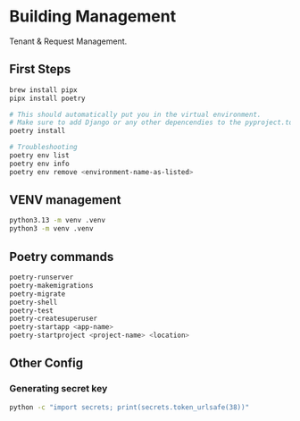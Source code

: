 # Building Management

Tenant & Request Management.

## First Steps

```bash
brew install pipx
pipx install poetry

# This should automatically put you in the virtual environment.
# Make sure to add Django or any other depencendies to the pyproject.toml file.
poetry install

# Troubleshooting
poetry env list
poetry env info
poetry env remove <environment-name-as-listed>
```

## VENV management

```bash
python3.13 -m venv .venv
python3 -m venv .venv
```

## Poetry commands

```bash
poetry-runserver
poetry-makemigrations
poetry-migrate
poetry-shell
poetry-test
poetry-createsuperuser
poetry-startapp <app-name>
poetry-startproject <project-name> <location>
```

## Other Config

### Generating secret key

```bash
python -c "import secrets; print(secrets.token_urlsafe(38))"
```

